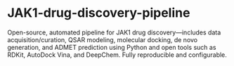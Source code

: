 # JAK1-drug-discovery-pipeline
Open-source, automated pipeline for JAK1 drug discovery—includes data acquisition/curation, QSAR modeling, molecular docking, de novo generation, and ADMET prediction using Python and open tools such as RDKit, AutoDock Vina, and DeepChem. Fully reproducible and configurable.
